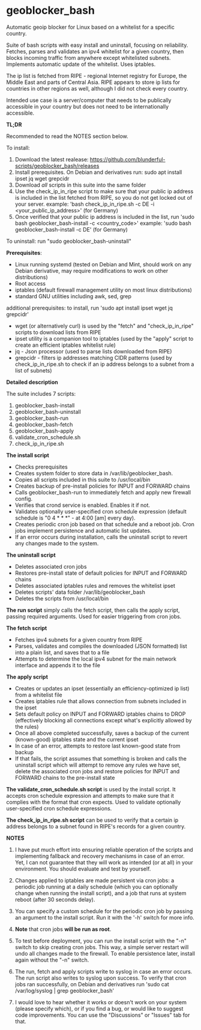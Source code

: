 # geoblocker_bash
Automatic geoip blocker for Linux based on a whitelist for a specific country.

Suite of bash scripts with easy install and uninstall, focusing on reliability. Fetches, parses and validates an ipv4 whitelist for a given country, then blocks incoming traffic from anywhere except whitelisted subnets. Implements automatic update of the whitelist. Uses iptables.

The ip list is fetched from RIPE - regional Internet registry for Europe, the Middle East and parts of Central Asia. RIPE appears to store ip lists for countries in other regions as well, although I did not check every country.

Intended use case is a server/computer that needs to be publically accessible in your country but does not need to be internationally accessible.

**TL;DR**

Recommended to read the NOTES section below.

To install:
1) Download the latest realease:
https://github.com/blunderful-scripts/geoblocker_bash/releases
2) Install prerequisites. On Debian and derivatives run: sudo apt install ipset jq wget grepcidr
3) Download *all* scripts in this suite into the same folder
4) Use the check_ip_in_ripe script to make sure that your public ip address is included in the list fetched from RIPE, so you do not get locked out of your server.
example: 'bash check_ip_in_ripe.sh -c DE -i <your_public_ip_address>' (for Germany)
5) Once verified that your public ip address is included in the list, run 'sudo bash geoblocker_bash-install -c <country_code>'
example: 'sudo bash geoblocker_bash-install -c DE' (for Germany)
 
 To uninstall:
 run "sudo geoblocker_bash-uninstall"

**Prerequisites**:
- Linux running systemd (tested on Debian and Mint, should work on any Debian derivative, may require modifications to work on other distributions)
- Root access
- iptables (default firewall management utility on most linux distributions)
- standard GNU utilities including awk, sed, grep

additional prerequisites: to install, run 'sudo apt install ipset wget jq grepcidr'
- wget (or alternatively curl) is used by the "fetch" and "check_ip_in_ripe" scripts to download lists from RIPE
- ipset utility is a companion tool to iptables (used by the "apply" script to create an efficient iptables whitelist rule)
- jq - Json processor (used to parse lists downloaded from RIPE)
- grepcidr - filters ip addresses matching CIDR patterns (used by check_ip_in_ripe.sh to check if an ip address belongs to a subnet from a list of subnets)

**Detailed description**

The suite includes 7 scripts:
1. geoblocker_bash-install
2. geoblocker_bash-uninstall
3. geoblocker_bash-run
4. geoblocker_bash-fetch
5. geoblocker_bash-apply
6. validate_cron_schedule.sh
7. check_ip_in_ripe.sh

**The install script**
- Checks prerequisites
- Creates system folder to store data in /var/lib/geoblocker_bash.
- Copies all scripts included in this suite to /usr/local/bin
- Creates backup of pre-install policies for INPUT and FORWARD chains
- Calls geoblocker_bash-run to immediately fetch and apply new firewall config.
- Verifies that crond service is enabled. Enables it if not.
- Validates optionally user-specified cron schedule expression (default schedule is "0 4 * * *" - at 4:00 [am] every day).
- Creates periodic cron job based on that schedule and a reboot job. Cron jobs implement persistence and automatic list updates.
- If an error occurs during installation, calls the uninstall script to revert any changes made to the system.

**The uninstall script**
- Deletes associated cron jobs
- Restores pre-install state of default policies for INPUT and FORWARD chains
- Deletes associated iptables rules and removes the whitelist ipset
- Deletes scripts' data folder /var/lib/geoblocker_bash
- Deletes the scripts from /usr/local/bin

**The run script** simply calls the fetch script, then calls the apply script, passing required arguments. Used for easier triggering from cron jobs.

**The fetch script**
- Fetches ipv4 subnets for a given country from RIPE
- Parses, validates and compiles the downloaded (JSON formatted) list into a plain list, and saves that to a file
- Attempts to determine the local ipv4 subnet for the main network interface and appends it to the file

**The apply script**
- Creates or updates an ipset (essentially an efficiency-optimized ip list) from a whitelist file
- Creates iptables rule that allows connection from subnets included in the ipset
- Sets default policy on INPUT and FORWARD iptables chains to DROP (effectively blocking all connections except what's explicitly allowed by the rules)
- Once all above completed successfully, saves a backup of the current (known-good) iptables state and the current ipset
- In case of an error, attempts to restore last known-good state from backup
- If that fails, the script assumes that something is broken and calls the uninstall script which will attempt to remove any rules we have set, delete the associated cron jobs and restore policies for INPUT and FORWARD chains to the pre-install state

**The validate_cron_schedule.sh script** is used by the install script. It accepts cron schedule expression and attempts to make sure that it complies with the format that cron expects. Used to validate optionally user-specified cron schedule expressions.

**The check_ip_in_ripe.sh script** can be used to verify that a certain ip address belongs to a subnet found in RIPE's records for a given country.

**NOTES**

1) I have put much effort into ensuring reliable operation of the scripts and implementing fallback and recovery mechanisms in case of an error. Yet, I can not guarantee that they will work as intended (or at all) in your environment. You should evaluate and test by yourself.

2) Changes applied to iptables are made persistent via cron jobs: a periodic job running at a daily schedule (which you can optionally change when running the install script), and a job that runs at system reboot (after 30 seconds delay).

3) You can specify a custom schedule for the periodic cron job by passing an argument to the install script. Run it with the '-h' switch for more info.

4) **Note** that cron jobs **will be run as root**.

5) To test before deployment, you can run the install script with the "-n" switch to skip creating cron jobs. This way, a simple server restart will undo all changes made to the firewall. To enable persistence later, install again without the "-n" switch.

6) The run, fetch and apply scripts write to syslog in case an error occurs. The run script also writes to syslog upon success. To verify that cron jobs ran successfully, on Debian and derivatives run 'sudo cat /var/log/syslog | grep geoblocker_bash'

7) I would love to hear whether it works or doesn't work on your system (please specify which), or if you find a bug, or would like to suggest code improvements. You can use the "Discussions" or "Issues" tab for that.
